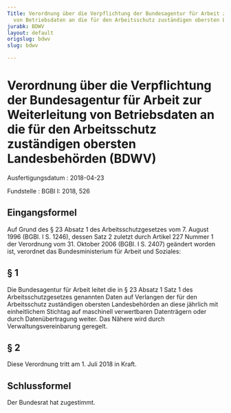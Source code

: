 ```yaml
---
Title: Verordnung über die Verpflichtung der Bundesagentur für Arbeit zur Weiterleitung
  von Betriebsdaten an die für den Arbeitsschutz zuständigen obersten Landesbehörden
jurabk: BDWV
layout: default
origslug: bdwv
slug: bdwv

---
```


# Verordnung über die Verpflichtung der Bundesagentur für Arbeit zur Weiterleitung von Betriebsdaten an die für den Arbeitsschutz zuständigen obersten Landesbehörden (BDWV)

Ausfertigungsdatum
:   2018-04-23

Fundstelle
:   BGBl I: 2018, 526


## Eingangsformel

Auf Grund des § 23 Absatz 1 des Arbeitsschutzgesetzes vom 7. August 1996 (BGBl. I S. 1246), dessen Satz 2 zuletzt durch Artikel 227 Nummer 1 der Verordnung vom 31. Oktober 2006 (BGBl. I S. 2407) geändert worden ist, verordnet das Bundesministerium für Arbeit und Soziales:


## § 1

Die Bundesagentur für Arbeit leitet die in § 23 Absatz 1 Satz 1 des Arbeitsschutzgesetzes genannten Daten auf Verlangen der für den Arbeitsschutz zuständigen obersten Landesbehörden an diese jährlich mit einheitlichem Stichtag auf maschinell verwertbaren Datenträgern oder durch Datenübertragung weiter. Das Nähere wird durch Verwaltungsvereinbarung geregelt.


## § 2

Diese Verordnung tritt am 1. Juli 2018 in Kraft.


## Schlussformel

Der Bundesrat hat zugestimmt.

